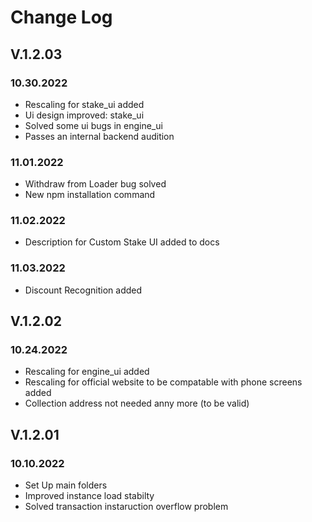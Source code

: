 # Change Log

## **V.1.2.03** 
### 10.30.2022
- Rescaling for stake_ui added
- Ui design improved: stake_ui
- Solved some ui bugs in engine_ui
- Passes an internal backend audition
### 11.01.2022
- Withdraw from Loader bug solved
- New npm installation command
### 11.02.2022
- Description for Custom Stake UI added to docs
### 11.03.2022
- Discount Recognition added

## **V.1.2.02** 
### 10.24.2022
- Rescaling for engine_ui added
- Rescaling for official website to be compatable with phone screens added
- Collection address not needed anny more (to be valid)

## **V.1.2.01** 
### 10.10.2022
- Set Up main folders
- Improved instance load stabilty
- Solved transaction instaruction overflow problem
